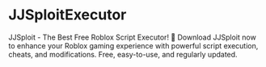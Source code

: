 # JJSploitExecutor
JJSploit - The Best Free Roblox Script Executor! 🚀 Download JJSploit now to enhance your Roblox gaming experience with powerful script execution, cheats, and modifications. Free, easy-to-use, and regularly updated.
